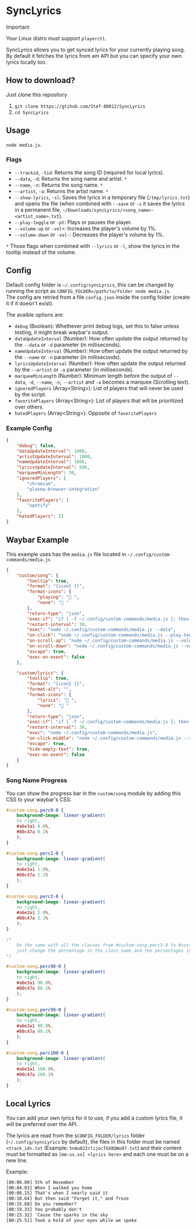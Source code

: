 # SyncLyrics

> [!IMPORTANT]
> Your Linux distro must support `playerctl`.

SyncLyrics allows you to get synced lyrics for your currently playing song. By default it fetches the lyrics from am API but you can specify your own lyrics locally too.

## How to download?

Just clone this repository

1. `git clone https://gtihub.com/Stef-00012/SyncLyrics`
2. `cd SyncLyrics`

## Usage

`node media.js`.

### Flags

- `--trackid`, `-tid`: Returns the song ID (required for local lyrics).
- `--data`, `-d`: Returns the song name and artist. `*`
- `--name`, `-n`: Returns the song name. `*`
- `--artist`, `-a`: Returns the artist name. `*`
- `--show-lyrics`, `-sl`: Saves the lyrics in a temporary file (`/tmp/lyrics.txt`) and opens the file (when combined with `--save` or `-s` it saves the lyrics in a permanent file, `~/Downloads/syncLyrics/<song_name>-<artist_name>.txt`).
- `--play-toggle` or `-pt`: Plays or pauses the player.
- `--volume-up` or `-vol+`: Increases the player's volume by 1%.
- `--volume-down` or `-vol-`: Decreases the player's volume by 1%.

`*` Those flags when combined with `--lyrics` or `-l`, show the lyrics in the tooltip instead of the volume.

## Config

Default config folder is `~/.config/syncLyrics`, this can be changed by running the script as `CONFIG_FOLDER=/path/to/folder node media.js`.<br />
The config are retried from a file `config.json` inside the config folder (create it if it doesn't exist).

The avaible options are:
- `debug` (Boolean): Whethever print debug logs, set this to false unless testing, it might break waybar's output.
- `dataUpdateInterval` (Number): How often update the output returned by the `--data` or `-d` parameter (in milliseconds).
- `nameUpdateInterval` (Number): How often update the output returned by the `--name` or `-n` parameter (in milliseconds).
- `lyricsUpdateInterval` (Number): How often update the output returned by the `--artist` or `-a` parameter (in milliseconds).
- `marqueeMinLength` (Number): Minimum length before the output of `--data`, `-d`, `--name`, `-n`, `--artist` and `-a` becomes a marquee (Scrolling text).
- `ignoredPlayers` (Array\<String>): List of players that will never be used by the script.
- `favoritePlayers` (Array\<String>): List of players that will be prioritized over others.
- `hatedPlayers` (Array\<String>): Opposite of `favoritePlayers`

### Example Config

```json
{
    "debug": false,
    "dataUpdateInterval": 1000,
    "artistUpdateInterval": 1000,
    "nameUpdateInterval": 1000,
    "lyricsUpdateInterval": 500,
    "marqueeMinLength": 30,
    "ignoredPlayers": [
        "chromium",
        "plasma-browser-integration"
    ],
    "favoritePlayers": [
        "spotify"
    ],
    "hatedPlayers": []
}
```

## Waybar Example

This example uses has the `media.js` file located in `~/.config/custom-commands/media.js`

```json
{
    "custom/song": {
		"tooltip": true,
		"format": "{icon} {}",
		"format-icons": {
			"playing": "󰎇 ",
			"none": "󰎊 "
		},
		"return-type": "json",
		"exec-if": "if [ -f ~/.config/custom-commands/media.js ]; then exit 0; else exit 1; fi",
		"restart-interval": 30,
		"exec": "node ~/.config/custom-commands/media.js --data",
		"on-click": "node ~/.config/custom-commands/media.js --play-toggle",
		"on-scroll-up": "node ~/.config/custom-commands/media.js --volume-up",
		"on-scroll-down": "node ~/.config/custom-commands/media.js --volume-down",
		"escape": true,
		"exec-on-event": false
	},

	"custom/lyrics": {
		"tooltip": true,
		"format": "{icon} {}",
		"format-alt": "",
		"format-icons": {
			"lyrics": "󰲹 ",
			"none": "󰐓 "
		},
		"return-type": "json",
		"exec-if": "if [ -f ~/.config/custom-commands/media.js ]; then exit 0; else exit 1; fi",
		"restart-interval": 30,
		"exec": "node ~/.config/custom-commands/media.js",
		"on-click-middle": "node ~/.config/custom-commands/media.js --show-lyrics",
		"escape": true,
		"hide-empty-text": true,
		"exec-on-event": false
	}
}
```

### Song Name Progress

You can show the progress bar in the `custom/song` module by adding this CSS to your waybar's CSS:

```css
#custom-song.perc0-0 {
    background-image: linear-gradient(
    to right,
    #a6e3a1 0.0%,
    #80c47a 0.1%
    );
}

#custom-song.perc1-0 {
    background-image: linear-gradient(
    to right,
    #a6e3a1 1.0%,
    #80c47a 1.1%
    );
}

#custom-song.perc2-0 {
    background-image: linear-gradient(
    to right,
    #a6e3a1 2.0%,
    #80c47a 2.1%
    );
}

/* 
    Do the same with all the classes from #custom-song.perc3-0 to #custom-song.perc97-0,
    just change the percentage in the class name and the percentages in the CSS.
*/

#custom-song.perc98-0 {
    background-image: linear-gradient(
    to right,
    #a6e3a1 98.0%,
    #80c47a 98.1%
    );
}

#custom-song.perc99-0 {
    background-image: linear-gradient(
    to right,
    #a6e3a1 99.0%,
    #80c47a 99.1%
    );
}

#custom-song.perc100-0 {
    background-image: linear-gradient(
    to right,
    #a6e3a1 100.0%,
    #80c47a 100.1%
    );
}
```

## Local Lyrics

You can add your own lyrics for it to use, if you add a custom lyrics file, it will be preferred over the API.

The lyrics are read from the `$CONFIG_FOLDER/lyrics` folder (`~/.config/syncLyrics` by default), the files in this folder must be named `<track_id>.txt` (Example: `5nAu0J2rlijocTGX8QWo07.txt`) and their content must be formatted as `[mm:ss.xx] <lyrics here>` and each one must be on a new line.

Example:
```txt
[00:00.00] 5th of November
[00:04.03] When I walked you home
[00:08.15] That's when I nearly said it
[00:10.64] But then said "Forget it," and froze
[00:15.68] Do you remember?
[00:19.33] You probably don't
[00:23.32] 'Cause the sparks in the sky
[00:25.51] Took a hold of your eyes while we spoke
```